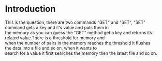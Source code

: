 # Introduction
This is the question, there are two commands "GET" and "SET", "SET" command gets a key and it's value and puts them in<br/>
the memory as you can guess the "GET" method get a key and returns its related value.There is a threshold for memory and<br/>
when the number of pairs in the memory reaches the threshold it flushes the data into a file and so on, when it wants to<br/>
search for a value it first searches the memory then the latest file and so on.
  